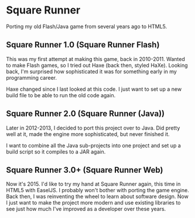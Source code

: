 # Square Runner
Porting my old Flash/Java game from several years ago to HTML5.

## Square Runner 1.0 (Square Runner Flash)

This was my first attempt at making this game, back in 2010-2011. Wanted to make Flash games, so I tried out Haxe (back then, styled HaXe). Looking back, I'm surprised how sophisticated it was for something early in my programming career.

Haxe changed since I last looked at this code. I just want to set up a new build file to be able to run the old code again.

## Square Runner 2.0 (Square Runner (Java))

Later in 2012-2013, I decided to port this project over to Java. Did pretty well at it, made the engine more sophisticated, but never finished it.

I want to combine all the Java sub-projects into one project and set up a build script so it compiles to a JAR again.

## Square Runner 3.0+ (Square Runner Web)

Now it's 2015. I'd like to try my hand at Square Runner again, this time in HTML5 with EaselJS. I probably won't bother with porting the game engine. Back then, I was reinventing the wheel to learn about software design. Now I just want to make the project more modern and use existing libraries to see just how much I've improved as a developer over these years.
